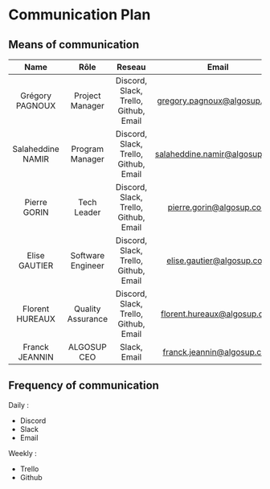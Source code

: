 # Communication Plan

## Means of communication

| Name | Rôle | Reseau | Email |
| :-: | :-: | :-: | :-: |
| Grégory PAGNOUX | Project Manager | Discord, Slack, Trello, Github, Email | gregory.pagnoux@algosup.com |
| Salaheddine NAMIR | Program Manager | Discord, Slack, Trello, Github, Email | salaheddine.namir@algosup.com |
| Pierre GORIN | Tech Leader | Discord, Slack, Trello, Github, Email | pierre.gorin@algosup.com |
| Elise GAUTIER | Software Engineer | Discord, Slack, Trello, Github, Email | elise.gautier@algosup.com |
| Florent HUREAUX | Quality Assurance | Discord, Slack, Trello, Github, Email | florent.hureaux@algosup.com |
| Franck JEANNIN | ALGOSUP CEO | Slack, Email | franck.jeannin@algosup.com |

## Frequency of communication

Daily :

- Discord
- Slack
- Email

Weekly :

- Trello
- Github
